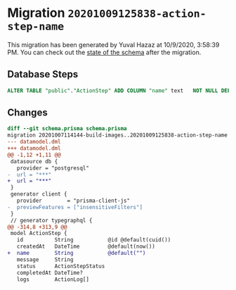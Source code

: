 # Migration `20201009125838-action-step-name`

This migration has been generated by Yuval Hazaz at 10/9/2020, 3:58:39 PM.
You can check out the [state of the schema](./schema.prisma) after the migration.

## Database Steps

```sql
ALTER TABLE "public"."ActionStep" ADD COLUMN "name" text   NOT NULL DEFAULT E''
```

## Changes

```diff
diff --git schema.prisma schema.prisma
migration 20201007114144-build-images..20201009125838-action-step-name
--- datamodel.dml
+++ datamodel.dml
@@ -1,12 +1,11 @@
 datasource db {
   provider = "postgresql"
-  url = "***"
+  url = "***"
 }
 generator client {
   provider        = "prisma-client-js"
-  previewFeatures = ["insensitiveFilters"]
 }
 // generator typegraphql {
@@ -314,8 +313,9 @@
 model ActionStep {
   id          String           @id @default(cuid())
   createdAt   DateTime         @default(now())
+  name        String           @default("")
   message     String
   status      ActionStepStatus
   completedAt DateTime?
   logs        ActionLog[]
```



